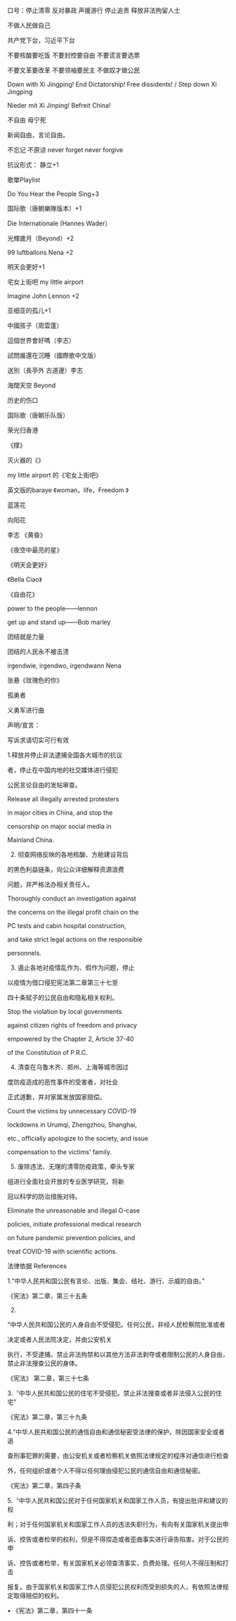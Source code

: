 
口号：停止清零 反对暴政 声援游行 停止追责 释放非法拘留人士



不做人民做自己



共产党下台，习近平下台



不要核酸要吃饭 不要封控要自由 不要谎言要选票

不要文革要改革 不要领袖要民主 不做奴才做公民



Down with Xi Jingping! End Dictatorship! Free dissidents! / Step down Xi Jingping



Nieder mit Xi Jinping! Befreit China!



不自由 毋宁死



新闻自由，言论自由。



不忘记 不原谅 never forget never forgive



抗议形式： 静立+1





歌單Playlist 



Do You Hear the People Sing+3

国际歌（唐朝樂隊版本）+1

Die Internationale (Hannes Wader）

光輝歲月（Beyond）+2

99 luftballons Nena +2

明天会更好+1

宅女上街吧 my little airport 

Imagine John Lennon +2

亚细亚的孤儿+1





中國孩子（周雲蓬）

這個世界會好嗎（李志） 

試問誰還在沉睡（國際歌中文版）





送別（長亭外 古道邊）李志

海闊天空 Beyond







历史的伤口

国际歌（唐朝乐队版）

荣光归香港

《撑》

灭火器的《》

my little airport 的《宅女上街吧》 

英文版的baraye 《woman，life，Freedom 》

蓝莲花

向阳花

李志 《黄昏》

《夜空中最亮的星》

《明天会更好》

《Bella Ciao》

《自由花》

power to the people——lennon

get up and stand up——Bob marley

团结就是力量

团结的人民永不被击溃

irgendwie, irgendwo, irgendwann Nena

张悬《玫瑰色的你》





孤勇者

义勇军进行曲











声明/宣言：



写诉求请切实可行有效



1.释放并停止非法逮捕全国各大城市的抗议

者，停止在中国内地的社交媒体进行侵犯

公民言论自由的发帖审查。

Release all illegally arrested protesters

in major cities in China, and stop the

censorship on major social media in

Mainland China.



2. 彻查网络反映的各地核酸、方舱建设背后

的黑色利益链条，向公众详细解释资源浪费

问题，并严格法办相关责任人。

Thoroughly conduct an investigation against

the concerns on the illegal profit chain on the

PC tests and cabin hospital construction,

and take strict legal actions on the responsible

personnels.



3. 遏止各地对疫情乱作为、假作为问题，停止

以疫情为借口侵犯宪法第二章第三十七至

四十条赋子的公民自由和隐私相关权利。

Stop the violation by local governments

against citizen rights of freedom and privacy

empowered by the Chapter 2, Article 37-40

of the Constitution of P.R.C.



4. 清查在乌鲁木齐、郑州、上海等城市因过

度防疫造成的恶性事件的受害者，对社会

正式道歉，并对家属发放国家赔偿。

Count the victims by unnecessary COVID-19

lockdowns in Urumqi, Zhengzhou, Shanghai,

etc., officially apologize to the society, and issue

compensation to the victims' family.



5. 废除违法、无理的清零防疫政策，牵头专家

组进行全面社会开放的专业医学研究，将新

冠以科学的防治措施对待。

Eliminate the unreasonable and illegal O-case

policies, initiate professional medical research

on future pandemic prevention policies, and

treat COVID-19 with scientific actions.



法律依据 References

1.“中华人民共和国公民有言论、出版、集会、结社、游行、示威的自由。” 

《宪法》第二章，第三十五条



2.

“中华人民共和国公民的人身自由不受侵犯。任何公民，非经人民检察院批准或者

决定或者人民法院决定，并由公安机关

执行，不受逮捕。禁止非法拘禁和以其他方法非法剥夺或者限制公民的人身自由，禁止非法搜查公民的身体。

《宪法》 第二章，第三十七条



3.〝中华人民共和国公民的住宅不受侵犯。禁止非法搜查或者非法侵入公民的住宅”

《宪法》第二章，第三十九条



4.“中华人民共和国公民的通信自由和通信秘密受法律的保护。除因国家安全或者追

查刑事犯罪的需要，由公安机关或者检察机关依照法律规定的程序对通信进行检查

外，任何组织或者个人不得以任何理由侵犯公民的通信自由和通信秘密。

《宪法》第二章，第四子条



5.〝中华人民共和国公民对于任何国家机关和国家工作人员，有提出批评和建议的权

利；对于任何国家机关和国家工作人员的违法失职行为，有向有关国家机关提出申

诉、控告或者检举的权利，但是不得捏造或者歪曲事实进行诬告陷害。对于公民的申

诉、控告或者检举，有关国家机关必领查清事实，负费处理。任何人不得压制和打击

报复。由于国家机关和国家工作人员侵犯公民权利而受到损失的人，有依照法律规定取得赔偿的权利。

• 《宪法》第二章，第四十一条


